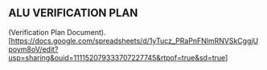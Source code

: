 ## ALU VERIFICATION PLAN  
(Verification Plan Document).[https://docs.google.com/spreadsheets/d/1yTucz_PRaPnFNlmRNVSkCggjUpoym8oV/edit?usp=sharing&ouid=111152079333707227745&rtpof=true&sd=true]
